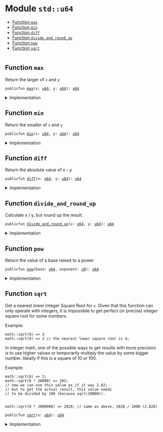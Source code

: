 
<a name="std_u64"></a>

# Module `std::u64`



-  [Function `max`](#std_u64_max)
-  [Function `min`](#std_u64_min)
-  [Function `diff`](#std_u64_diff)
-  [Function `divide_and_round_up`](#std_u64_divide_and_round_up)
-  [Function `pow`](#std_u64_pow)
-  [Function `sqrt`](#std_u64_sqrt)


<pre><code></code></pre>



<a name="std_u64_max"></a>

## Function `max`

Return the larger of <code>x</code> and <code>y</code>


<pre><code>publicfun <a href="std/u64.md#std_u64_max">max</a>(x: <a href="std/u64.md#std_u64">u64</a>, y: <a href="std/u64.md#std_u64">u64</a>): <a href="std/u64.md#std_u64">u64</a>
</code></pre>



<details>
<summary>Implementation</summary>


<pre><code><b>public</b> <b>fun</b> <a href="std/u64.md#std_u64_max">max</a>(x: <a href="std/u64.md#std_u64">u64</a>, y: <a href="std/u64.md#std_u64">u64</a>): <a href="std/u64.md#std_u64">u64</a> {
    <a href="std/macros.md#std_macros_num_max">std::macros::num_max</a>!(x, y)
}
</code></pre>



</details>

<a name="std_u64_min"></a>

## Function `min`

Return the smaller of <code>x</code> and <code>y</code>


<pre><code>publicfun <a href="std/u64.md#std_u64_min">min</a>(x: <a href="std/u64.md#std_u64">u64</a>, y: <a href="std/u64.md#std_u64">u64</a>): <a href="std/u64.md#std_u64">u64</a>
</code></pre>



<details>
<summary>Implementation</summary>


<pre><code><b>public</b> <b>fun</b> <a href="std/u64.md#std_u64_min">min</a>(x: <a href="std/u64.md#std_u64">u64</a>, y: <a href="std/u64.md#std_u64">u64</a>): <a href="std/u64.md#std_u64">u64</a> {
    <a href="std/macros.md#std_macros_num_min">std::macros::num_min</a>!(x, y)
}
</code></pre>



</details>

<a name="std_u64_diff"></a>

## Function `diff`

Return the absolute value of x - y


<pre><code>publicfun <a href="std/u64.md#std_u64_diff">diff</a>(x: <a href="std/u64.md#std_u64">u64</a>, y: <a href="std/u64.md#std_u64">u64</a>): <a href="std/u64.md#std_u64">u64</a>
</code></pre>



<details>
<summary>Implementation</summary>


<pre><code><b>public</b> <b>fun</b> <a href="std/u64.md#std_u64_diff">diff</a>(x: <a href="std/u64.md#std_u64">u64</a>, y: <a href="std/u64.md#std_u64">u64</a>): <a href="std/u64.md#std_u64">u64</a> {
    <a href="std/macros.md#std_macros_num_diff">std::macros::num_diff</a>!(x, y)
}
</code></pre>



</details>

<a name="std_u64_divide_and_round_up"></a>

## Function `divide_and_round_up`

Calculate x / y, but round up the result.


<pre><code>publicfun <a href="std/u64.md#std_u64_divide_and_round_up">divide_and_round_up</a>(x: <a href="std/u64.md#std_u64">u64</a>, y: <a href="std/u64.md#std_u64">u64</a>): <a href="std/u64.md#std_u64">u64</a>
</code></pre>



<details>
<summary>Implementation</summary>


<pre><code><b>public</b> <b>fun</b> <a href="std/u64.md#std_u64_divide_and_round_up">divide_and_round_up</a>(x: <a href="std/u64.md#std_u64">u64</a>, y: <a href="std/u64.md#std_u64">u64</a>): <a href="std/u64.md#std_u64">u64</a> {
    <a href="std/macros.md#std_macros_num_divide_and_round_up">std::macros::num_divide_and_round_up</a>!(x, y)
}
</code></pre>



</details>

<a name="std_u64_pow"></a>

## Function `pow`

Return the value of a base raised to a power


<pre><code>publicfun <a href="std/u64.md#std_u64_pow">pow</a>(base: <a href="std/u64.md#std_u64">u64</a>, exponent: <a href="std/u8.md#std_u8">u8</a>): <a href="std/u64.md#std_u64">u64</a>
</code></pre>



<details>
<summary>Implementation</summary>


<pre><code><b>public</b> <b>fun</b> <a href="std/u64.md#std_u64_pow">pow</a>(base: <a href="std/u64.md#std_u64">u64</a>, exponent: <a href="std/u8.md#std_u8">u8</a>): <a href="std/u64.md#std_u64">u64</a> {
    <a href="std/macros.md#std_macros_num_pow">std::macros::num_pow</a>!(base, exponent)
}
</code></pre>



</details>

<a name="std_u64_sqrt"></a>

## Function `sqrt`

Get a nearest lower integer Square Root for <code>x</code>. Given that this
function can only operate with integers, it is impossible
to get perfect (or precise) integer square root for some numbers.

Example:
```
math::sqrt(9) => 3
math::sqrt(8) => 2 // the nearest lower square root is 4;
```

In integer math, one of the possible ways to get results with more
precision is to use higher values or temporarily multiply the
value by some bigger number. Ideally if this is a square of 10 or 100.

Example:
```
math::sqrt(8) => 2;
math::sqrt(8 * 10000) => 282;
// now we can use this value as if it was 2.82;
// but to get the actual result, this value needs
// to be divided by 100 (because sqrt(10000)).


math::sqrt(8 * 1000000) => 2828; // same as above, 2828 / 1000 (2.828)
```


<pre><code>publicfun <a href="std/u64.md#std_u64_sqrt">sqrt</a>(x: <a href="std/u64.md#std_u64">u64</a>): <a href="std/u64.md#std_u64">u64</a>
</code></pre>



<details>
<summary>Implementation</summary>


<pre><code><b>public</b> <b>fun</b> <a href="std/u64.md#std_u64_sqrt">sqrt</a>(x: <a href="std/u64.md#std_u64">u64</a>): <a href="std/u64.md#std_u64">u64</a> {
    <a href="std/macros.md#std_macros_num_sqrt">std::macros::num_sqrt</a>!&lt;<a href="std/u64.md#std_u64">u64</a>, <a href="std/u128.md#std_u128">u128</a>&gt;(x, 64)
}
</code></pre>



</details>


[//]: # ("File containing references which can be used from documentation")
